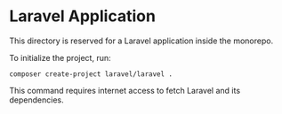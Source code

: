 # Laravel Application

This directory is reserved for a Laravel application inside the monorepo.

To initialize the project, run:

```
composer create-project laravel/laravel .
```

This command requires internet access to fetch Laravel and its dependencies.
